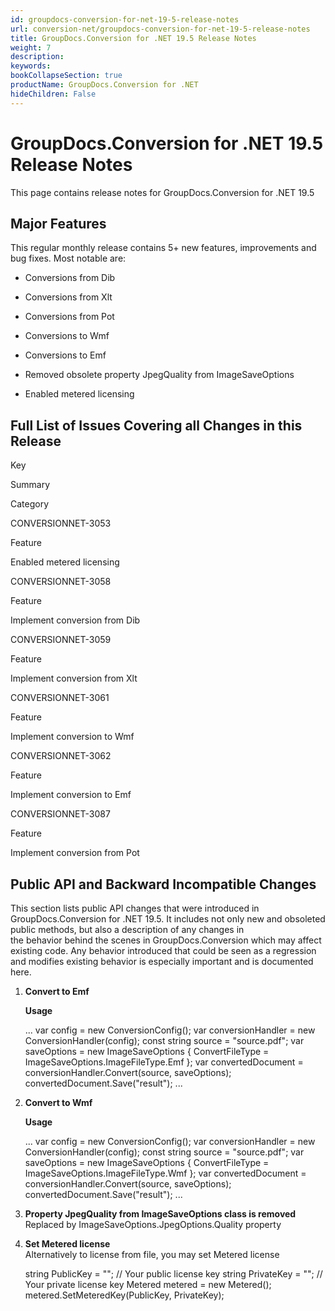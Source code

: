 ```yaml
---
id: groupdocs-conversion-for-net-19-5-release-notes
url: conversion-net/groupdocs-conversion-for-net-19-5-release-notes
title: GroupDocs.Conversion for .NET 19.5 Release Notes
weight: 7
description: 
keywords: 
bookCollapseSection: true
productName: GroupDocs.Conversion for .NET
hideChildren: False
---
```


# GroupDocs.Conversion for .NET 19.5 Release Notes

This page contains release notes for GroupDocs.Conversion for .NET 19.5

## Major Features

This regular monthly release contains 5+ new features, improvements and bug fixes. Most notable are: 

*   Conversions from Dib
    
*   Conversions from Xlt
*   Conversions from Pot  
    
*   Conversions to Wmf
*   Conversions to Emf
*   Removed obsolete property JpegQuality from ImageSaveOptions
*   Enabled metered licensing

## Full List of Issues Covering all Changes in this Release

Key

Summary

Category

CONVERSIONNET-3053

Feature

Enabled metered licensing

CONVERSIONNET-3058

Feature

Implement conversion from Dib

CONVERSIONNET-3059

Feature

Implement conversion from Xlt

CONVERSIONNET-3061

Feature

Implement conversion to Wmf

CONVERSIONNET-3062

Feature

Implement conversion to Emf

CONVERSIONNET-3087

Feature

Implement conversion from Pot

## Public API and Backward Incompatible Changes

This section lists public API changes that were introduced in GroupDocs.Conversion for .NET 19.5. It includes not only new and obsoleted public methods, but also a description of any changes in the behavior behind the scenes in GroupDocs.Conversion which may affect existing code. Any behavior introduced that could be seen as a regression and modifies existing behavior is especially important and is documented here.

1.  **Convert to Emf**
    
    **Usage**
    
    ...
    var config = new ConversionConfig();
    var conversionHandler = new ConversionHandler(config);
    const string source = "source.pdf";
    var saveOptions = new ImageSaveOptions {
        ConvertFileType = ImageSaveOptions.ImageFileType.Emf
    };
    var convertedDocument = conversionHandler.Convert(source, saveOptions);
    convertedDocument.Save("result");
    ...
    
2.  **Convert to Wmf**
    
    **Usage**
    
    ...
    var config = new ConversionConfig();
    var conversionHandler = new ConversionHandler(config);
    const string source = "source.pdf";
    var saveOptions = new ImageSaveOptions {
        ConvertFileType = ImageSaveOptions.ImageFileType.Wmf
    };
    var convertedDocument = conversionHandler.Convert(source, saveOptions);
    convertedDocument.Save("result");
    ...
    
3.  **Property JpegQuality from ImageSaveOptions class is removed**  
    Replaced by ImageSaveOptions.JpegOptions.Quality property
4.  **Set Metered license**  
    Alternatively to license from file, you may set Metered license
    
    string PublicKey = ""; // Your public license key
    string PrivateKey = ""; // Your private license key
    Metered metered = new Metered();
    metered.SetMeteredKey(PublicKey, PrivateKey);
